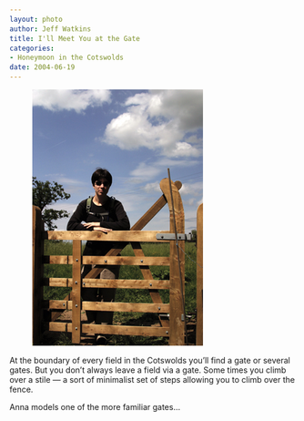 ```yaml
--- 
layout: photo
author: Jeff Watkins
title: I'll Meet You at the Gate
categories: 
- Honeymoon in the Cotswolds
date: 2004-06-19
---
```


<figure><img class="photo" src="/photos/IMG_0925.jpg"></figure>

At the boundary of every field in the Cotswolds you’ll find a gate or several
gates. But you don’t always leave a field via a gate. Some times you climb
over a stile — a sort of minimalist set of steps allowing you to climb over
the fence.

Anna models one of the more familiar gates…

